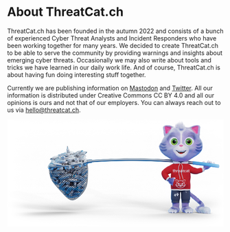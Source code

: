 # About ThreatCat.ch

ThreatCat.ch has been founded in the autumn 2022 and consists of a bunch of experienced Cyber Threat Analysts and 
Incident Responders who have been working together for many years. We decided to create ThreatCat.ch to be able to 
serve the community by providing warnings and insights about emerging cyber threats. Occasionally we may also write 
about tools and tricks we have learned in our daily work life. And of course, ThreatCat.ch is about having fun doing 
interesting stuff together.  

Currently we are publishing information on [Mastodon](https://infosec.exchange/@threatcat_ch) and [Twitter](https://twitter.com/threatcat_ch). All our information is distributed under Creative Commons CC BY 4.0 and all our opinions is ours and not that of our employers. You can always reach out to us via hello@threatcat.ch. 

![ThreatCat.ch Mascot](assets/cat.png)
